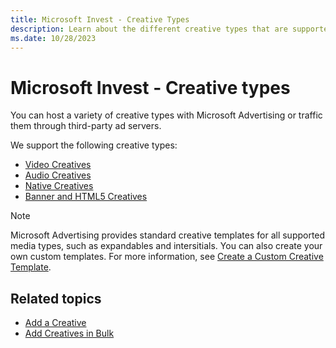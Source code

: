 ```yaml
---
title: Microsoft Invest - Creative Types
description: Learn about the different creative types that are supported with Microsoft Advertising. 
ms.date: 10/28/2023
---
```



# Microsoft Invest - Creative types 

You can host a variety of creative types with Microsoft Advertising or traffic them through third-party ad servers.

We support the following creative types:

- [Video Creatives](video-creatives.md)
- [Audio Creatives](audio-creatives.md)
- [Native Creatives](native-Creatives.md)
- [Banner and HTML5 Creatives](banner-and-html5-creatives.md)

> [!NOTE]
> Microsoft Advertising provides standard creative templates for all supported media types, such as expandables and intersitials. You can also create your own custom templates. For more information, see [Create a Custom Creative Template](create-a-custom-creative-template.md).

## Related topics

- [Add a Creative](add-a-creative.md)
- [Add Creatives in Bulk](add-creatives-in-bulk.md)
